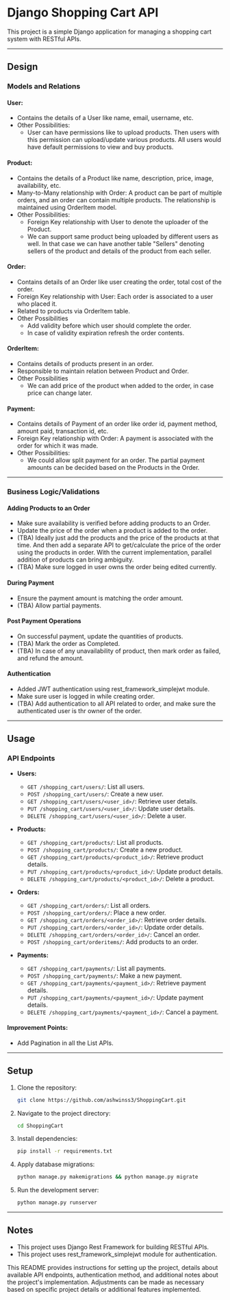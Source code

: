 
# Django Shopping Cart API

This project is a simple Django application for managing a shopping cart system with RESTful APIs.

***
## Design 

### Models and Relations

#### User:
- Contains the details of a User like name, email, username, etc.
- Other Possibilities:
  - User can have permissions like to upload products. Then users with this permission can upload/update various products. 
All users would have default permissions to view and buy products. 

#### Product:
- Contains the details of a Product like name, description, price, image, availability, etc.
- Many-to-Many relationship with Order: A product can be part of multiple orders, 
and an order can contain multiple products. The relationship is maintained using OrderItem model.
- Other Possibilities:
  - Foreign Key relationship with User to denote the uploader of the Product. 
  - We can support same product being uploaded by different users as well. 
    In that case we can have another table "Sellers" denoting sellers of the product 
    and details of the product from each seller.


#### Order:
- Contains details of an Order like user creating the order, total cost of the order.  
- Foreign Key relationship with User: Each order is associated to a user who placed it.
- Related to products via OrderItem table.
- Other Possibilities
  - Add validity before which user should complete the order. 
  - In case of validity expiration refresh the order contents.


#### OrderItem:
- Contains details of products present in an order.
- Responsible to maintain relation between Product and Order.
- Other Possibilities
  - We can add price of the product when added to the order, in case price can change later.


#### Payment:
- Contains details of Payment of an order like order id, payment method, amount paid, transaction id, etc.
- Foreign Key relationship with Order: A payment is associated with the order for which it was made.
- Other Possibilities:
  - We could allow split payment for an order. 
    The partial payment amounts can be decided based on the Products in the Order.

***

### Business Logic/Validations
#### Adding Products to an Order
- Make sure availability is verified before adding products to an Order.
- Update the price of the order when a product is added to the order.
- (TBA) Ideally just add the products and the price of the products at that time. 
And then add a separate API to get/calculate the price of the order using the products in order. 
With the current implementation, parallel addition of products can bring ambiguity. 
- (TBA) Make sure logged in user owns the order being edited currently.

#### During Payment
- Ensure the payment amount is matching the order amount.
- (TBA) Allow partial payments.

#### Post Payment Operations
- On successful payment, update the quantities of products.
- (TBA) Mark the order as Completed.
- (TBA) In case of any unavailability of product, then mark order as failed, and refund the amount.

#### Authentication

- Added JWT authentication using rest_framework_simplejwt module.
- Make sure user is logged in while creating order. 
- (TBA) Add authentication to all API related to order, and make sure the authenticated user is thr owner of the order.

***

## Usage

### API Endpoints

- **Users:**
  - `GET /shopping_cart/users/`: List all users.
  - `POST /shopping_cart/users/`: Create a new user.
  - `GET /shopping_cart/users/<user_id>/`: Retrieve user details.
  - `PUT /shopping_cart/users/<user_id>/`: Update user details.
  - `DELETE /shopping_cart/users/<user_id>/`: Delete a user.

- **Products:**
  - `GET /shopping_cart/products/`: List all products.
  - `POST /shopping_cart/products/`: Create a new product.
  - `GET /shopping_cart/products/<product_id>/`: Retrieve product details.
  - `PUT /shopping_cart/products/<product_id>/`: Update product details.
  - `DELETE /shopping_cart/products/<product_id>/`: Delete a product.

- **Orders:**
  - `GET /shopping_cart/orders/`: List all orders.
  - `POST /shopping_cart/orders/`: Place a new order.
  - `GET /shopping_cart/orders/<order_id>/`: Retrieve order details.
  - `PUT /shopping_cart/orders/<order_id>/`: Update order details.
  - `DELETE /shopping_cart/orders/<order_id>/`: Cancel an order.
  - `POST /shopping_cart/orderitems/`: Add products to an order.

- **Payments:**
  - `GET /shopping_cart/payments/`: List all payments.
  - `POST /shopping_cart/payments/`: Make a new payment.
  - `GET /shopping_cart/payments/<payment_id>/`: Retrieve payment details.
  - `PUT /shopping_cart/payments/<payment_id>/`: Update payment details.
  - `DELETE /shopping_cart/payments/<payment_id>/`: Cancel a payment.

#### Improvement Points:
- Add Pagination in all the List APIs.

***

## Setup

1. Clone the repository:
   ```bash
   git clone https://github.com/ashwinss3/ShoppingCart.git
   ```

2. Navigate to the project directory:
   ```bash
   cd ShoppingCart
   ```

3. Install dependencies:
   ```bash
   pip install -r requirements.txt
   ```

4. Apply database migrations:
   ```bash
   python manage.py makemigrations && python manage.py migrate
   ```

5. Run the development server:
   ```bash
   python manage.py runserver
   ```

***

## Notes

- This project uses Django Rest Framework for building RESTful APIs.
- This project uses rest_framework_simplejwt module for authentication.


This README provides instructions for setting up the project, details about available API endpoints, authentication method, and additional notes about the project's implementation. Adjustments can be made as necessary based on specific project details or additional features implemented.